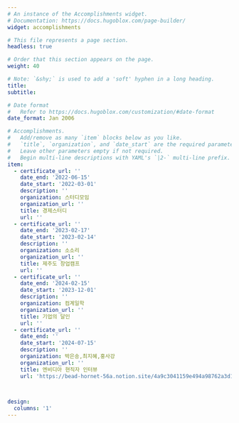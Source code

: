 ```yaml
---
# An instance of the Accomplishments widget.
# Documentation: https://docs.hugoblox.com/page-builder/
widget: accomplishments

# This file represents a page section.
headless: true

# Order that this section appears on the page.
weight: 40

# Note: `&shy;` is used to add a 'soft' hyphen in a long heading.
title: 
subtitle:

# Date format
#   Refer to https://docs.hugoblox.com/customization/#date-format
date_format: Jan 2006

# Accomplishments.
#   Add/remove as many `item` blocks below as you like.
#   `title`, `organization`, and `date_start` are the required parameters.
#   Leave other parameters empty if not required.
#   Begin multi-line descriptions with YAML's `|2-` multi-line prefix.
item:
  - certificate_url: ''
    date_end: '2022-06-15'
    date_start: '2022-03-01'
    description: ''
    organization: 스터디모임
    organization_url: ''
    title: 경제스터디
    url: ''
  - certificate_url: ''
    date_end: '2023-02-17'
    date_start: '2023-02-14'
    description: ''
    organization: 소소리
    organization_url: ''
    title: 제주도 창업캠프
    url: ''
  - certificate_url: ''
    date_end: '2024-02-15'
    date_start: '2023-12-01'
    description: ''
    organization: 컴계일학
    organization_url: ''
    title: 기업의 달인
    url: ''
  - certificate_url: ''
    date_end: ''
    date_start: '2024-07-15'
    description: ''
    organization: 박은송,최지혜,홍사강
    organization_url: ''
    title: 엔비디아 현직자 인터뷰
    url: 'https://bead-hornet-56a.notion.site/4a9c3041159e494a98762a3d12e63b2e?pvs=4'
 


design:
  columns: '1'
---
```

